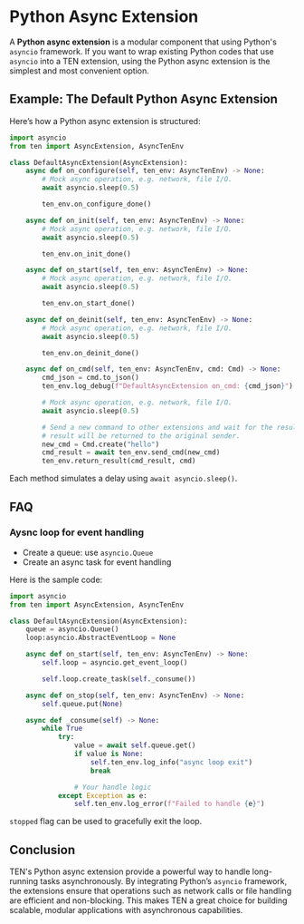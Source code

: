 # Python Async Extension

A **Python async extension** is a modular component that using Python's `asyncio` framework. If you want to wrap existing Python codes that use `asyncio` into a TEN extension, using the Python async extension is the simplest and most convenient option.

## Example: The Default Python Async Extension

Here’s how a Python async extension is structured:

```python
import asyncio
from ten import AsyncExtension, AsyncTenEnv

class DefaultAsyncExtension(AsyncExtension):
    async def on_configure(self, ten_env: AsyncTenEnv) -> None:
        # Mock async operation, e.g. network, file I/O.
        await asyncio.sleep(0.5)

        ten_env.on_configure_done()

    async def on_init(self, ten_env: AsyncTenEnv) -> None:
        # Mock async operation, e.g. network, file I/O.
        await asyncio.sleep(0.5)

        ten_env.on_init_done()

    async def on_start(self, ten_env: AsyncTenEnv) -> None:
        # Mock async operation, e.g. network, file I/O.
        await asyncio.sleep(0.5)

        ten_env.on_start_done()

    async def on_deinit(self, ten_env: AsyncTenEnv) -> None:
        # Mock async operation, e.g. network, file I/O.
        await asyncio.sleep(0.5)

        ten_env.on_deinit_done()

    async def on_cmd(self, ten_env: AsyncTenEnv, cmd: Cmd) -> None:
        cmd_json = cmd.to_json()
        ten_env.log_debug(f"DefaultAsyncExtension on_cmd: {cmd_json}")

        # Mock async operation, e.g. network, file I/O.
        await asyncio.sleep(0.5)

        # Send a new command to other extensions and wait for the result. The
        # result will be returned to the original sender.
        new_cmd = Cmd.create("hello")
        cmd_result = await ten_env.send_cmd(new_cmd)
        ten_env.return_result(cmd_result, cmd)
```

Each method simulates a delay using `await asyncio.sleep()`.

## FAQ

### Aysnc loop for event handling

- Create a queue: use `asyncio.Queue`
- Create an async task for event handling

Here is the sample code:

```python
import asyncio
from ten import AsyncExtension, AsyncTenEnv

class DefaultAsyncExtension(AsyncExtension):
    queue = asyncio.Queue()
    loop:asyncio.AbstractEventLoop = None

    async def on_start(self, ten_env: AsyncTenEnv) -> None:
        self.loop = asyncio.get_event_loop()

        self.loop.create_task(self._consume())

    async def on_stop(self, ten_env: AsyncTenEnv) -> None:
        self.queue.put(None)

    async def _consume(self) -> None:
        while True
            try:
                value = await self.queue.get()
                if value is None:
                    self.ten_env.log_info("async loop exit")
                    break

                # Your handle logic
            except Exception as e:
                self.ten_env.log_error(f"Failed to handle {e}")
```

`stopped` flag can be used to gracefully exit the loop.

## Conclusion

TEN's Python async extension provide a powerful way to handle long-running tasks asynchronously. By integrating Python’s `asyncio` framework, the extensions ensure that operations such as network calls or file handling are efficient and non-blocking. This makes TEN a great choice for building scalable, modular applications with asynchronous capabilities.
